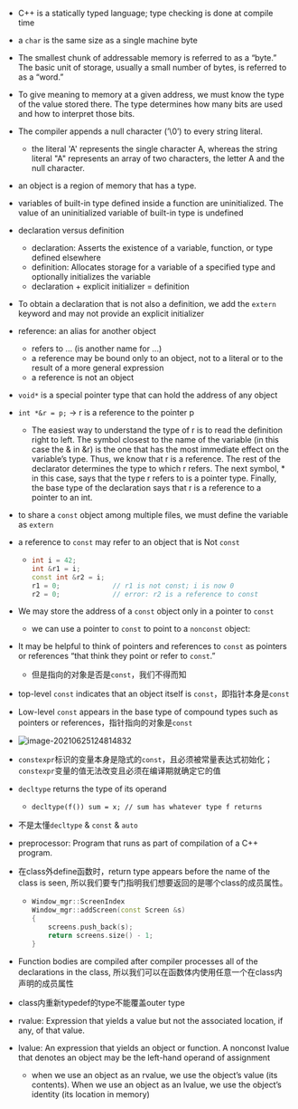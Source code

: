 - C++ is a statically typed language; type checking is done at compile time

- a  `char` is the same size as a single machine byte

- The smallest chunk of addressable memory is referred to as a “byte.” The basic unit of storage, usually a small number of bytes, is referred to as a “word.”

- To give meaning to memory at a given address, we must know the type of the value stored there. The type determines how many bits are used and how to interpret those bits.

- The compiler appends a null character (’\0’) to every string literal.
  
  - the literal 'A' represents the single character A, whereas the string literal "A" represents an array of two characters, the letter A and the null character.
  
- an object is a region of memory that has a type.

- variables of built-in type defined inside a function are uninitialized. The value of an uninitialized variable of built-in type is undefined

- declaration versus definition
  - declaration: Asserts the existence of a variable, function, or type defined elsewhere
  - definition: Allocates storage for a variable of a specified type and optionally initializes the variable
  - declaration + explicit initializer  = definition
  
- To obtain a declaration that is not also a definition, we add the `extern` keyword and may not provide an explicit initializer

- reference: an alias for another object
  - refers to ... (is another name for ...)
  - a reference may be bound only to an object, not to a literal or to the result of a more general expression
  - a reference is not an object
  
- `void*` is a special pointer type that can hold the address of any object

- `int *&r = p;` -> r is a reference to the pointer p
  
  - The easiest way to understand the type of r is to read the definition right to left. The symbol closest to the name of the variable (in this case the & in &r) is the one that has the most immediate effect on the variable’s type. Thus, we know that r is a reference. The rest of the declarator determines the type to which r refers. The next symbol, * in this case, says that the type r refers to is a pointer type. Finally, the base type of the declaration says that r is a reference to a pointer to an int.
  
- to share a `const` object among multiple files, we must define the variable as `extern`

- a reference to `const` may refer to an object that is Not `const`

  - ```c++
    int i = 42;
    int &r1 = i;
    const int &r2 = i;
    r1 = 0;				// r1 is not const; i is now 0
    r2 = 0;				// error: r2 is a reference to const
    ```

- We may store the address of a `const` object only in a pointer to `const`

  - we can use a pointer to `const` to point to a `nonconst` object:

- It may be helpful to think of pointers and references to `const` as pointers or references “that think they point or refer to `const`.”

  - 但是指向的对象是否是`const`，我们不得而知

- top-level `const` indicates that an object itself is `const`，即指针本身是`const`

- Low-level `const` appears in the base type of compound types such as pointers or references，指针指向的对象是`const`

- ![image-20210625124814832](/home/lxx/Documents/books/c++/images/top&low-level-const.png)

- `constexpr`标识的变量本身是隐式的`const`，且必须被常量表达式初始化；`constexpr`变量的值无法改变且必须在编译期就确定它的值

- `decltype` returns the type of its operand

  - `decltype(f()) sum = x; // sum has whatever type f returns`

- 不是太懂`decltype` & `const` & `auto`

- preprocessor: Program that runs as part of compilation of a C++ program.

- 在class外define函数时，return type appears before the name of the class is seen, 所以我们要专门指明我们想要返回的是哪个class的成员属性。

  - ```c++
    Window_mgr::ScreenIndex
    Window_mgr::addScreen(const Screen &s)
    {
        screens.push_back(s);
        return screens.size() - 1;
    }
    ```

- Function bodies are compiled after compiler processes all of the declarations in the class, 所以我们可以在函数体内使用任意一个在class内声明的成员属性

- class内重新typedef的type不能覆盖outer type

- rvalue: Expression that yields a value but not the associated location, if any, of that value.

- lvalue: An expression that yields an object or function. A nonconst lvalue that denotes an object may be the left-hand operand of assignment

  - when we use an object as an rvalue, we use the object’s value (its contents). When we use an object as an lvalue, we use the object’s identity (its location in memory)